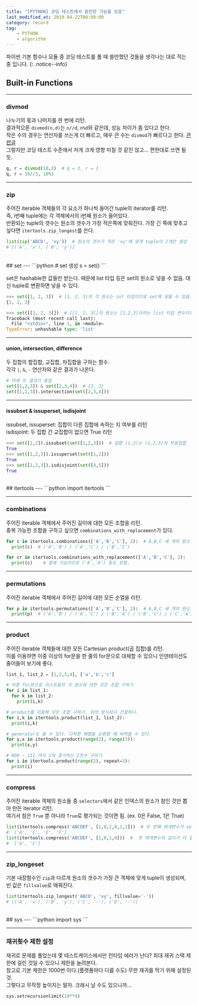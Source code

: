 ```yaml
---
title: "[PYTHON] 코딩 테스트에서 쓸만한 기능들 모음"
last_modified_at: 2019-04-22T00:00:00
category: record
tag: 
    - PYTHON
    - algorithm
---
```


파이썬 기본 함수나 모듈 중 코딩 테스트를 풀 때 쓸만했던 것들을 생각나는 대로 적는 중 입니다.
{: .notice--info}

## Built-in Functions
---
### divmod
나누기의 몫과 나머지를 한 번에 리턴.  
결과적으론 `divmod(n,d)`는 `n//d`, `n%d`와 같은데, 성능 차이가 좀 있다고 한다.  
작은 수의 경우는 연산자를 쓰는게 더 빠르고, 매우 큰 수는 `divmod`가 빠르다고 한다. [관련글](https://stackoverflow.com/questions/30079879/is-divmod-faster-than-using-the-and-operators)  
그렇지만 코딩 테스트 수준에서 저게 크게 영향 미칠 것 같진 않고... 편한대로 쓰면 될 듯.  
```python
q, r = divmod(10,3)  # q = 3, r = 1
q, r = 10//3, 10%3
```

---
### zip
주어진 iterable 객체들의 각 요소가 하나씩 들어간 tuple의 iterator를 리턴.  
즉, i번째 tuple에는 각 객체에서의 i번째 원소가 들어있다.  
반환되는 tuple의 갯수는 원소의 갯수가 가장 적은쪽에 맞춰진다. 가장 긴 쪽에 맞추고 싶다면 `itertools.zip_longest`를 쓴다.  
```python
list(zip('ABCD', 'xy'))  # 원소의 갯수가 적은 'xy'에 맞게 tuple이 2개만 생성
# [('A', 'x'), ('B', 'y')]
```
<br>
## set
---
```python
# set 생성
s = set()
```

set은 hashable한 값들만 받는다. 때문에 list 타입 등은 set의 원소로 넣을 수 없음. 대신 tuple로 변환하면 넣을 수 있다.   
```python
>>> set([1, 2, 3])  # [1, 2, 3]의 각 원소는 int 타입이므로 set에 넣을 수 있음.
{1, 2, 3}

>>> set([[1, 2, 3]])  # [[1, 2, 3]]의 원소는 [1,2,3]이라는 list 타입 변수이므로 에러 발생.
Traceback (most recent call last):
  File "<stdin>", line 1, in <module>
TypeError: unhashable type: 'list'
```
---
#### union, intersection, difference
두 집합의 합집합, 교집합, 차집합을 구하는 함수.  
각각 `|`, `&`, `-` 연산자와 같은 결과가 나온다.  
```python
# 아래 두 결과가 동일
set([1,2,3]) & set([2,3,4])  # {2, 3}
set([1,2,3]).intersection(set([2,3,4]))
```

---
#### issubset & issuperset, isdisjoint
issubset, issuperset: 집합이 다른 집합에 속하는 지 여부를 리턴  
isdisjoint: 두 집합 간 교집합이 없으면 True 리턴  
```python
>>> set([1,2]).issubset(set([1,2,3]))  # 집합 (1,2)는 (1,2,3)의 부분집합
True
>>> set([1,2,3]).issuperset(set([1,2]))
True
>>> set([1,2,3]).isdisjoint(set([4,5]))
True
```

<br>
## itertools
---
```python
import itertools
```

---
### combinations
주어진 iterable 객체에서 주어진 길이에 대한 모든 조합을 리턴.  
중복 가능한 조합을 구하고 싶으면 `combinations_with_replacement`가 있다.
```python
for c in itertools.combinations(['A','B','C'], 2):  # A,B,C 세 개의 원소 중 두 개를 뽑는 경우의 수 = 3가지
  print(c)  # ('A','B') / ('A','C') / ('B','C')

for cr in itertools.combinations_with_replacement(['A','B','C'], 2):
  print(c)    # 중복 가능이므로 ('A','A') 등도 포함.
```

---
### permutations
주어진 iterable 객체에서 주어진 길이에 대한 모든 순열을 리턴.  
```python
for p in itertools.permutations(['A','B','C'], 2):  # A,B,C 세 개의 원소 중 두 개로 만들 수 있는 순열의 수 = 6가지
  print(p)  # ('A','B') / ('A','C') / ('B','A') / ('B','C') / ('C','A') / ('C','B')
```

---
### product
주어진 iterable 객체들에 대한 모든 Cartesian product(곱 집합)를 리턴.  
이를 이용하면 이중 이상의 for문을 한 줄의 for문으로 대체할 수 있으니 인덴테이션도 줄어들어 보기에 좋다.  
```python
list_1, list_2 = [1,2,3,4], ['a','b','c']

# 이중 for문으로 리스트들의 각 원소에 대한 모든 조합 구하기
for i in list_1:
  for k in list_2:
    print(i,k)

# product를 이용해 모든 조합 구하기. 위의 방식보다 간결하다.
for i,k in itertools.product(list_1, list_2):
  print(i,k)

# generator도 쓸 수 있다. 다차원 배열을 순환할 때 써먹을 수 있다.
for y,x in itertools.product(range(2), range(3)):
  print(x,y)

# 000 ~ 111 까지 1씩 증가하는 2진수 구하기
for i in itertools.product(range(2), repeat=3):
  print(i)
```

---
### compress
주어진 iterable 객체의 원소들 중 `selectors`에서 같은 인덱스의 원소가 참인 것만 뽑아 만든 iterator 리턴.  
여기서 참은 `True` 뿐 아니라 `True`로 평가되는 것이면 됨. (ex. 0은 False, 1은 True)  
```python
list(itertools.compress('ABCDEF', [1,0,1,0,1,1]))  # 두 번째 매개변수가 selectors 다.
#  ['A', 'C', 'E', 'F']
list(itertools.compress('ABCDEF', [1,0,1,0]))  #  첫 매개변수의 길이가 더 길면, 남는 원소들은 알아서 필터링에서 걸러지는 듯.
#  ['A', 'C']
```

---
### zip_longeset
기본 내장함수인 `zip`과 다르게 원소의 갯수가 가장 큰 객체에 맞게 tuple이 생성되며, 빈 값은 `fillvalue`로 매꿔진다.  
```python
list(itertools.zip_longest('ABCD', 'xy', fillvalue='-'))
# [('A', 'x'), ('B', 'y'), ('C', '-'), ('D', '-')]
```
<br>
## sys
---
```python
import sys
```

---
### 재귀횟수 제한 설정 
재귀로 문제를 풀었는데 몇 테스트케이스에서만 런타임 에러가 난다? 최대 재귀 스택 제한에 걸린 것일 수 있으니 제한을 늘려본다.  
참고로 기본 제한은 1000번 이다.(플랫폼마다 다를 수도) 무한 재귀를 막기 위해 설정된 것.  
그렇다고 무작정 높이지는 말자. 크래시 날 수도 있으니까...  
```python
sys.setrecursionlimit(10**4)
```
